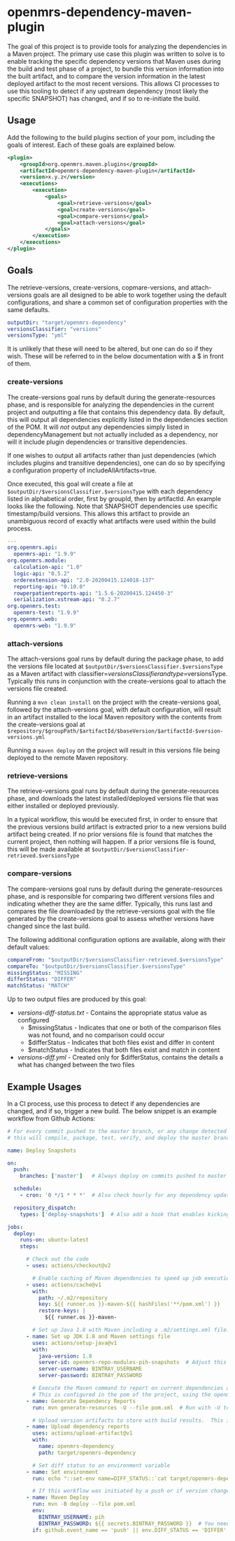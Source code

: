 openmrs-dependency-maven-plugin
==============================

The goal of this project is to provide tools for analyzing the dependencies in a Maven project.
The primary use case this plugin was written to solve is to enable tracking the specific dependency versions that
Maven uses during the build and test phase of a project, to bundle this version information into the built artifact,
and to compare the version information in the latest deployed artifact to the most recent versions.
This allows CI processes to use this tooling to detect if any upstream dependency (most likely the specific 
SNAPSHOT) has changed, and if so to re-initiate the build.

## Usage

Add the following to the build plugins section of your pom, including the goals of interest.
Each of these goals are explained below.

```xml
<plugin>
    <groupId>org.openmrs.maven.plugins</groupId>
    <artifactId>openmrs-dependency-maven-plugin</artifactId>
    <version>x.y.z</version>
    <executions>
        <execution>
            <goals>
                <goal>retrieve-versions</goal>
                <goal>create-versions</goal>
                <goal>compare-versions</goal>
                <goal>attach-versions</goal>
            </goals>
        </execution>
    </executions>
</plugin>
```

## Goals

The retrieve-versions, create-versions, copmare-versions, and attach-versions goals are all designed to be able to 
work together using the default configurations, and share a common set of configuration properties with the same defaults.

```yaml
outputDir: "target/openmrs-dependency"
versionsClassifier: "versions"
versionsType: "yml"
```
It is unlikely that these will need to be altered, but one can do so if they wish.  These will be referred to in the
below documentation with a $ in front of them.

### create-versions

The create-versions goal runs by default during the generate-resources phase, 
and is responsible for analyzing the dependencies in the current project and outputting a file 
that contains this dependency data.  By default, this will output all dependencies explicitly listed in the 
dependencies section of the POM.  It will _not_ output any dependencies simply listed in dependencyManagement but not
actually included as a dependency, nor will it include plugin dependencies or transitive dependencies.

If one wishes to output all artifacts rather than just dependencies (which includes plugins and transitive dependencies),
one can do so by specifying a configuration property of includeAllArtifacts=true.

Once executed, this goal will create a file at ```$outputDir/$versionsClassifier.$versionsType``` with each dependency 
listed in alphabetical order, first by groupId, then by artifactId.  An example looks like the following.  Note 
that SNAPSHOT dependencies use specific timestamp/build versions.  This allows this artifact to provide an
unambiguous record of exactly what artifacts were used within the build process.

```yaml
---
org.openmrs.api:
  openmrs-api: "1.9.9"
org.openmrs.module:
  calculation-api: "1.0"
  logic-api: "0.5.2"
  orderextension-api: "2.0-20200415.124018-137"
  reporting-api: "0.10.0"
  rowperpatientreports-api: "1.5.6-20200415.124450-3"
  serialization.xstream-api: "0.2.7"
org.openmrs.test:
  openmrs-test: "1.9.9"
org.openmrs.web:
  openmrs-web: "1.9.9"
```
### attach-versions

The attach-versions goal runs by default during the package phase, to add the versions file located at 
```$outputDir/$versionsClassifier.$versionsType``` as a Maven artifact with classifier=$versionsClassifier and type=$versionsType.
Typically this runs in conjunction with the create-versions goal to attach the versions file created.

Running a ```mvn clean install``` on the project with the create-versions goal, followed by the attach-versions goal,
with default configuration, will result in an artifact installed to the local Maven repository with the contents
from the create-versions goal at ```$repository/$groupPath/$artifactId/$baseVersion/$artifactId-$version-versions.yml```

Running a ```maven deploy``` on the project will result in this versions file being deployed to the remote Maven repository.

### retrieve-versions

The retrieve-versions goal runs by default during the generate-resources phase,
and downloads the latest installed/deployed versions file that was either installed or deployed previously.

In a typical workflow, this would be executed first, in order to ensure that the previous versions build artifact is
extracted prior to a new versions build artifact being created.  If no prior versions file is found that matches the 
current project, then nothing will happen.  If a prior versions file is found, this will be made available at
```$outputDir/$versionsClassifier-retrieved.$versionsType```

### compare-versions

The compare-versions goal runs by default during the generate-resources phase, and is responsible for comparing two
different versions files and indicating whether they are the same differ.  Typically, this runs last and compares the file
downloaded by the retrieve-versions goal with the file generated by the create-versions goal to assess whether versions
have changed since the last build.

The following additional configuration options are available, along with their default values:

```yaml
compareFrom: "$outputDir/$versionsClassifier-retrieved.$versionsType"
compareTo: "$outputDir/$versionsClassifier.$versionsType"
missingStatus: "MISSING"
differStatus: "DIFFER"
matchStatus: "MATCH"
```

Up to two output files are produced by this goal:

* *versions-diff-status.txt* - Contains the appropriate status value as configured
  * $missingStatus - Indicates that one or both of the comparison files was not found, and no comparison could occur
  * $differStatus - Indicates that both files exist and differ in content
  * $matchStatus - Indicates that both files exist and match in content
* *versions-diff.yml* - Created only for $differStatus, contains the details a what has changed between the two files

## Example Usages

In a CI process, use this process to detect if any dependencies are changed, and if so, trigger a new build.
The below snippet is an example workflow from Github Actions:

```yaml
# For every commit pushed to the master branch, or any change detected to dependencies in Maven,
# this will compile, package, test, verify, and deploy the master branch.

name: Deploy Snapshots

on:
  push:
    branches: ['master']   # Always deploy on commits pushed to master

  schedule:
    - cron: '0 */1 * * *'  # Also check hourly for any dependency updates (adjust schedule as needed)

  repository_dispatch:
    types: ['deploy-snapshots']  # Also add a hook that enables kicking this off manually if desired

jobs:
  deploy:
    runs-on: ubuntu-latest
    steps:

      # Check out the code
      - uses: actions/checkout@v2

        # Enable caching of Maven dependencies to speed up job execution.  See https://github.com/actions/cache
      - uses: actions/cache@v1
        with:
          path: ~/.m2/repository
          key: ${{ runner.os }}-maven-${{ hashFiles('**/pom.xml') }}
          restore-keys: |
            ${{ runner.os }}-maven-

        # Set up Java 1.8 with Maven including a .m2/settings.xml file.  See https://github.com/actions/setup-java
      - name: Set up JDK 1.8 and Maven settings file
        uses: actions/setup-java@v1
        with:
          java-version: 1.8
          server-id: openmrs-repo-modules-pih-snapshots  # Adjust this to match the distributionManagement of your pom
          server-username: BINTRAY_USERNAME
          server-password: BINTRAY_PASSWORD

        # Execute the Maven command to report on current dependencies and most recently deployed dependencies
        # This is configured in the pom of the project, using the openmrs-dependencies plugin
      - name: Generate Dependency Reports
        run: mvn generate-resources -U --file pom.xml  # Run with -U to ensure it always updates from remote repositories

        # Upload version artifacts to store with build results.  This is a helpful build artifact to preserve.
      - name: Upload dependency reports
        uses: actions/upload-artifact@v1
        with:
          name: openmrs-dependency
          path: target/openmrs-dependency

        # Set diff status to an environment variable
      - name: Set environment
        run: echo "::set-env name=DIFF_STATUS::`cat target/openmrs-dependency/versions-diff-status.txt`"

        # If this workflow was initiated by a push or if version changes are detected, initiate redeploy
      - name: Maven Deploy
        run: mvn -B deploy --file pom.xml
        env:
          BINTRAY_USERNAME: pih
          BINTRAY_PASSWORD: ${{ secrets.BINTRAY_PASSWORD }}  # You need to ensure this secret is added to your gihhub repo
        if: github.event_name == 'push' || env.DIFF_STATUS == 'DIFFER'





```
